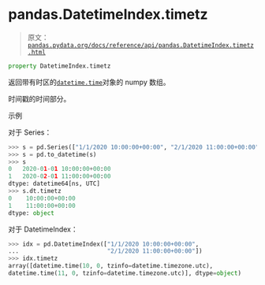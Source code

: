 # pandas.DatetimeIndex.timetz

> 原文：[`pandas.pydata.org/docs/reference/api/pandas.DatetimeIndex.timetz.html`](https://pandas.pydata.org/docs/reference/api/pandas.DatetimeIndex.timetz.html)

```py
property DatetimeIndex.timetz
```

返回带有时区的[`datetime.time`](https://docs.python.org/3/library/datetime.html#datetime.time "(在 Python v3.12 中)")对象的 numpy 数组。

时间戳的时间部分。

示例

对于 Series：

```py
>>> s = pd.Series(["1/1/2020 10:00:00+00:00", "2/1/2020 11:00:00+00:00"])
>>> s = pd.to_datetime(s)
>>> s
0   2020-01-01 10:00:00+00:00
1   2020-02-01 11:00:00+00:00
dtype: datetime64[ns, UTC]
>>> s.dt.timetz
0    10:00:00+00:00
1    11:00:00+00:00
dtype: object 
```

对于 DatetimeIndex：

```py
>>> idx = pd.DatetimeIndex(["1/1/2020 10:00:00+00:00",
...                         "2/1/2020 11:00:00+00:00"])
>>> idx.timetz
array([datetime.time(10, 0, tzinfo=datetime.timezone.utc),
datetime.time(11, 0, tzinfo=datetime.timezone.utc)], dtype=object) 
```
